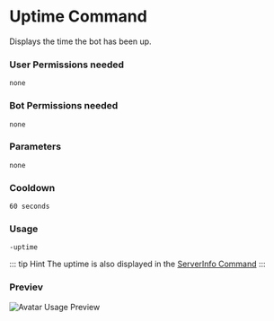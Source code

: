 # Uptime Command
Displays the time the bot has been up.

### User Permissions needed
`none`
### Bot Permissions needed
`none`

### Parameters
`none`

### Cooldown
`60 seconds`

### Usage
`-uptime`

::: tip Hint
The uptime is also displayed in the [ServerInfo Command](https://ylngyang.github.io/PaladinJS/information/serverinfo.html)
:::

### Previev

![Avatar Usage Preview](https://cdn.discordapp.com/attachments/469576672128139275/547384084721172480/unknown.png)
<CustomLayout/>